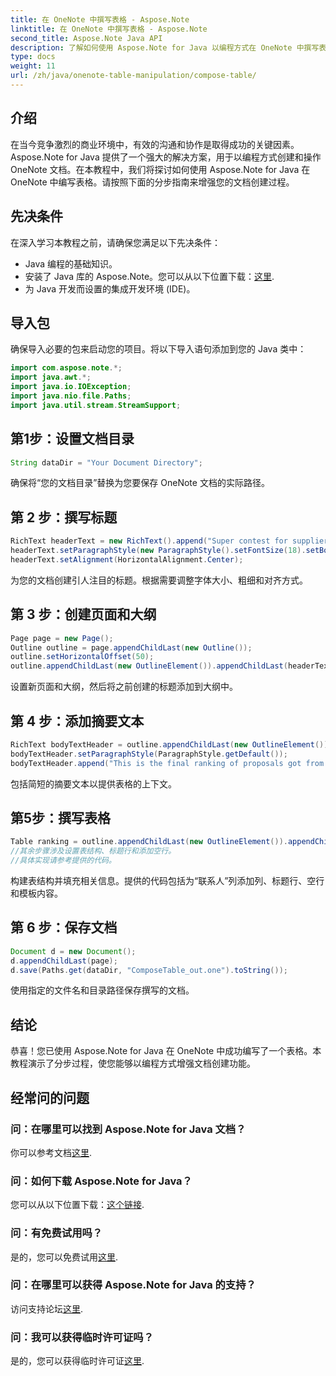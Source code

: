 ```yaml
---
title: 在 OneNote 中撰写表格 - Aspose.Note
linktitle: 在 OneNote 中撰写表格 - Aspose.Note
second_title: Aspose.Note Java API
description: 了解如何使用 Aspose.Note for Java 以编程方式在 OneNote 中撰写表格。高效文档创建的分步指南。
type: docs
weight: 11
url: /zh/java/onenote-table-manipulation/compose-table/
---
```

## 介绍
在当今竞争激烈的商业环境中，有效的沟通和协作是取得成功的关键因素。 Aspose.Note for Java 提供了一个强大的解决方案，用于以编程方式创建和操作 OneNote 文档。在本教程中，我们将探讨如何使用 Aspose.Note for Java 在 OneNote 中编写表格。请按照下面的分步指南来增强您的文档创建过程。
## 先决条件
在深入学习本教程之前，请确保您满足以下先决条件：
- Java 编程的基础知识。
- 安装了 Java 库的 Aspose.Note。您可以从以下位置下载：[这里](https://releases.aspose.com/note/java/).
- 为 Java 开发而设置的集成开发环境 (IDE)。
## 导入包
确保导入必要的包来启动您的项目。将以下导入语句添加到您的 Java 类中：
```java
import com.aspose.note.*;
import java.awt.*;
import java.io.IOException;
import java.nio.file.Paths;
import java.util.stream.StreamSupport;
```
## 第1步：设置文档目录
```java
String dataDir = "Your Document Directory";
```
确保将“您的文档目录”替换为您要保存 OneNote 文档的实际路径。
## 第 2 步：撰写标题
```java
RichText headerText = new RichText().append("Super contest for suppliers.");
headerText.setParagraphStyle(new ParagraphStyle().setFontSize(18).setBold(true));
headerText.setAlignment(HorizontalAlignment.Center);
```
为您的文档创建引人注目的标题。根据需要调整字体大小、粗细和对齐方式。
## 第 3 步：创建页面和大纲
```java
Page page = new Page();
Outline outline = page.appendChildLast(new Outline());
outline.setHorizontalOffset(50);
outline.appendChildLast(new OutlineElement()).appendChildLast(headerText);
```
设置新页面和大纲，然后将之前创建的标题添加到大纲中。
## 第 4 步：添加摘要文本
```java
RichText bodyTextHeader = outline.appendChildLast(new OutlineElement()).appendChildLast(new RichText());
bodyTextHeader.setParagraphStyle(ParagraphStyle.getDefault());
bodyTextHeader.append("This is the final ranking of proposals got from our suppliers.");
```
包括简短的摘要文本以提供表格的上下文。
## 第5步：撰写表格
```java
Table ranking = outline.appendChildLast(new OutlineElement()).appendChildLast(new Table());
//其余步骤涉及设置表结构、标题行和添加空行。
//具体实现请参考提供的代码。
```
构建表结构并填充相关信息。提供的代码包括为“联系人”列添加列、标题行、空行和模板内容。
## 第 6 步：保存文档
```java
Document d = new Document();
d.appendChildLast(page);
d.save(Paths.get(dataDir, "ComposeTable_out.one").toString());
```
使用指定的文件名和目录路径保存撰写的文档。
## 结论
恭喜！您已使用 Aspose.Note for Java 在 OneNote 中成功编写了一个表格。本教程演示了分步过程，使您能够以编程方式增强文档创建功能。
## 经常问的问题
### 问：在哪里可以找到 Aspose.Note for Java 文档？
你可以参考文档[这里](https://reference.aspose.com/note/java/).
### 问：如何下载 Aspose.Note for Java？
您可以从以下位置下载：[这个链接](https://releases.aspose.com/note/java/).
### 问：有免费试用吗？
是的，您可以免费试用[这里](https://releases.aspose.com/).
### 问：在哪里可以获得 Aspose.Note for Java 的支持？
访问支持论坛[这里](https://forum.aspose.com/c/note/28).
### 问：我可以获得临时许可证吗？
是的，您可以获得临时许可证[这里](https://purchase.aspose.com/temporary-license/).
